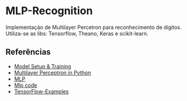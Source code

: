 # MLP-Recognition
Implementação de Multilayer Percetron para reconhecimento de dígitos. 
Utiliza-se as libs: Tensorflow, Theano, Keras e scikit-learn.

## Referências

- [Model Setup & Training](https://scikit-neuralnetwork.readthedocs.io/en/latest/guide_model.html)
- [Multilayer Perceptron in Python](<https://www.codeproject.com/Articles/821348/Multilayer-Perceptron-in-Python>)
- [MLP](<http://deeplearning.net/tutorial/mlp.html>)
- [Mlp code](<http://deeplearning.net/tutorial/code/mlp.py>)
- [TensorFlow-Examples](<https://github.com/aymericdamien/TensorFlow-Examples>)

